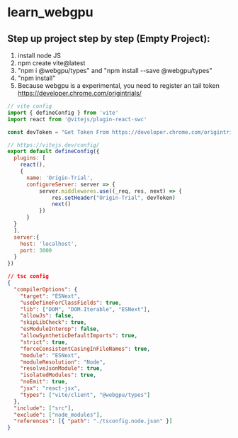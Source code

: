# learn_webgpu
## Step up project step by step (Empty Project):
1. install node JS
2. npm create vite@latest
3. "npm i @webgpu/types" and "npm install --save @webgpu/types"
5. "npm install"
4. Because webgpu is a experimental, you need to register an tail token https://developer.chrome.com/origintrials/

```javascript Vite Config
// vite config
import { defineConfig } from 'vite'
import react from '@vitejs/plugin-react-swc'

const devToken = "Get Token From https://developer.chrome.com/origintrials"

// https://vitejs.dev/config/
export default defineConfig({
  plugins: [
    react(),
    {
      name: 'Origin-Trial',
      configureServer: server => {
          server.middlewares.use((_req, res, next) => {
              res.setHeader("Origin-Trial", devToken)
              next()
          })
      }
  }
  ],
  server:{
    host: 'localhost',
    port: 3000
  }
})
```


```json Typescript Config
// tsc config 
{
  "compilerOptions": {
    "target": "ESNext",
    "useDefineForClassFields": true,
    "lib": ["DOM", "DOM.Iterable", "ESNext"],
    "allowJs": false,
    "skipLibCheck": true,
    "esModuleInterop": false,
    "allowSyntheticDefaultImports": true,
    "strict": true,
    "forceConsistentCasingInFileNames": true,
    "module": "ESNext",
    "moduleResolution": "Node",
    "resolveJsonModule": true,
    "isolatedModules": true,
    "noEmit": true,
    "jsx": "react-jsx",
    "types": ["vite/client", "@webgpu/types"]
  },
  "include": ["src"],
  "exclude": ["node_modules"],
  "references": [{ "path": "./tsconfig.node.json" }]
}

```
